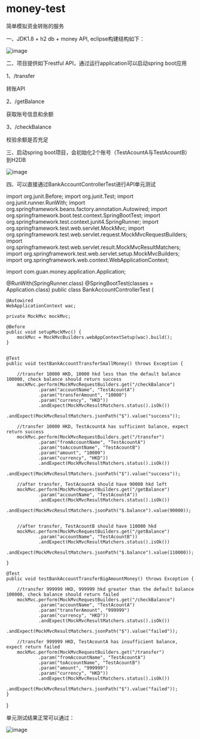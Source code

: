 # money-test
简单模拟资金转账的服务

一、JDK1.8 + h2 db + money API,  eclipse构建结构如下：






![image](https://github.com/user-attachments/assets/a40d8a1c-fd40-4161-9b50-300554566f78)

二、项目提供如下restful API，通过运行application可以启动spring boot应用

1、/transfer

转账API

2、/getBalance

获取账号信息和余额

3、/checkBalance

校验余额是否充足

三、启动spring boot项目，会初始化2个账号（TestAcountA与TestAcountB）到H2DB

![image](https://github.com/user-attachments/assets/eaa3b226-eb70-42f0-995a-b03100e5fc01)

四、可以直接通过BankAccountControllerTest进行API单元测试

import org.junit.Before;
import org.junit.Test;
import org.junit.runner.RunWith;
import org.springframework.beans.factory.annotation.Autowired;
import org.springframework.boot.test.context.SpringBootTest;
import org.springframework.test.context.junit4.SpringRunner;
import org.springframework.test.web.servlet.MockMvc;
import org.springframework.test.web.servlet.request.MockMvcRequestBuilders;
import org.springframework.test.web.servlet.result.MockMvcResultMatchers;
import org.springframework.test.web.servlet.setup.MockMvcBuilders;
import org.springframework.web.context.WebApplicationContext;

import com.guan.money.application.Application;

@RunWith(SpringRunner.class)
@SpringBootTest(classes = Application.class)
public class BankAccountControllerTest {
	
	@Autowired
	WebApplicationContext wac;
    
    private MockMvc mockMvc;
    
    @Before
    public void setupMockMvc() {
    	mockMvc = MockMvcBuilders.webAppContextSetup(wac).build();
    }
    
    
    @Test
    public void testBankAccountTransferSmallMoney() throws Exception {
    	
    	//transfer 10000 HKD, 10000 hkd less than the default balance 100000, check balance should return success
    	mockMvc.perform(MockMvcRequestBuilders.get("/checkBalance")
    			.param("accountName", "TestAcountA")
    			.param("transferAmount", "10000")
    			.param("currency", "HKD"))
    			.andExpect(MockMvcResultMatchers.status().isOk())
    			.andExpect(MockMvcResultMatchers.jsonPath("$").value("success"));
    	
    	//transfer 10000 HKD, TestAcountA has sufficient balance, expect return success
    	mockMvc.perform(MockMvcRequestBuilders.get("/transfer")
    			.param("fromAccountName", "TestAcountA")
    			.param("toAccountName", "TestAcountB")
    			.param("amount", "10000")
    			.param("currency", "HKD"))
    			.andExpect(MockMvcResultMatchers.status().isOk())
    			.andExpect(MockMvcResultMatchers.jsonPath("$").value("success"));
    	
    	//after transfer, TestAcountA should have 90000 hkd left
    	mockMvc.perform(MockMvcRequestBuilders.get("/getBalance")
    			.param("accountName", "TestAcountA"))
    			.andExpect(MockMvcResultMatchers.status().isOk())
    			.andExpect(MockMvcResultMatchers.jsonPath("$.balance").value(90000));
    	
    	
    	//after transfer, TestAcountB should have 110000 hkd
    	mockMvc.perform(MockMvcRequestBuilders.get("/getBalance")
    			.param("accountName", "TestAcountB"))
    			.andExpect(MockMvcResultMatchers.status().isOk())
    			.andExpect(MockMvcResultMatchers.jsonPath("$.balance").value(110000));
    	
    }
    
    @Test
    public void testBankAccountTransferBigAmountMoney() throws Exception {
    	
    	//transfer 999999 HKD, 999999 hkd greater than the default balance 100000, check balance should return failed
    	mockMvc.perform(MockMvcRequestBuilders.get("/checkBalance")
    			.param("accountName", "TestAcountA")
    			.param("transferAmount", "999999")
    			.param("currency", "HKD"))
    			.andExpect(MockMvcResultMatchers.status().isOk())
    			.andExpect(MockMvcResultMatchers.jsonPath("$").value("failed"));
    	
    	//transfer 999999 HKD, TestAcountA has insufficient balance, expect return failed
    	mockMvc.perform(MockMvcRequestBuilders.get("/transfer")
    			.param("fromAccountName", "TestAcountA")
    			.param("toAccountName", "TestAcountB")
    			.param("amount", "999999")
    			.param("currency", "HKD"))
    			.andExpect(MockMvcResultMatchers.status().isOk())
    			.andExpect(MockMvcResultMatchers.jsonPath("$").value("failed"));
    }
}

单元测试结果正常可以通过：

![image](https://github.com/user-attachments/assets/fbc2c0c2-d114-4388-bb8f-8cac6dbc40bc)



